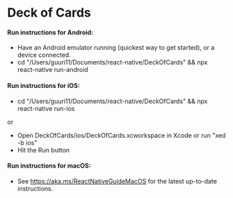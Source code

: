 # Deck of Cards

#### Run instructions for Android:
- Have an Android emulator running (quickest way to get started), or a device connected.
- cd "/Users/guuri11/Documents/react-native/DeckOfCards" && npx react-native run-android

#### Run instructions for iOS:
-  cd "/Users/guuri11/Documents/react-native/DeckOfCards" && npx react-native run-ios
  
  or

- Open DeckOfCards/ios/DeckOfCards.xcworkspace in Xcode or run "xed -b ios"
- Hit the Run button
    
#### Run instructions for macOS:

- See https://aka.ms/ReactNativeGuideMacOS for the latest up-to-date instructions.

